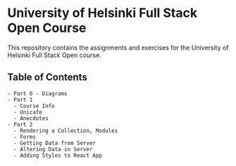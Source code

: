 # University of Helsinki Full Stack Open Course

This repository contains the assignments and exercises for the University of Helsinki Full Stack Open course.

## Table of Contents

```
- Part 0 - Diagrams
- Part 1
  - Course Info
  - Unicafe
  - Anecdotes
- Part 2
  - Rendering a Collection, Modules
  - Forms
  - Getting Data from Server
  - Altering Data in Server
  - Adding Styles to React App

```
